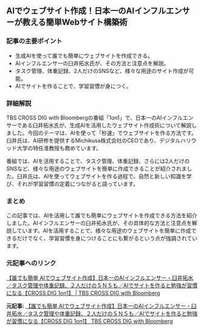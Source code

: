 ## AIでウェブサイト作成！日本一のAIインフルエンサーが教える簡単Webサイト構築術

### 記事の主要ポイント

* 生成AIを使って誰でも簡単にウェブサイトを作成できる。
* AIインフルエンサーの臼井拓水氏が、その方法と注意点を解説。
* タスク管理、体重記録、2人だけのSNSなど、様々な用途のサイト作成が可能。
* AIでサイトを作ることで、学習習慣が身につく。

### 詳細解説

TBS CROSS DIG with Bloombergの番組「1on1」で、日本一のAIインフルエンサーである臼井拓水氏が、生成AIを活用したウェブサイト作成術について解説しました。今回のテーマは、AIを使って「秒速」でウェブサイトを作る方法です。臼井氏は、AI研修を提供するMichikusa株式会社のCEOであり、デジタルハリウッド大学の特任准教授も務めています。

番組では、AIを活用することで、タスク管理、体重記録、さらには2人だけのSNSなど、様々な用途のウェブサイトを簡単に作成できることが紹介されました。臼井氏は、AIを使ってウェブサイトを作る過程で、自然と新しい知識を学び、それが学習習慣の定着につながると語っています。

### まとめ

この記事では、AIを活用して誰でも簡単にウェブサイトを作成できる方法を紹介しました。AIインフルエンサーの臼井拓水氏が、その具体的な方法と注意点を解説しています。AIを活用することで、様々な用途のウェブサイトを簡単に作成できるだけでなく、学習習慣を身につけることにも繋がるという点が強調されています。

### 元記事へのリンク

[【誰でも簡単 AIでウェブサイト作成】日本一のAIインフルエンサー・臼井拓水／タスク管理や体重記録、２人だけのＳＮＳも／AIでサイトを作ると勉強が習慣になる【CROSS DIG 1on1】 | TBS CROSS DIG with Bloomberg](https://crossdig.tbs.co.jp/program/1on1/20240506_11541/)


**元記事:** [【誰でも簡単 AIでウェブサイト作成】日本一のAIインフルエンサー・臼井拓水／タスク管理や体重記録、２人だけのＳＮＳも／AIでサイトを作ると勉強が習慣になる【CROSS DIG 1on1】 TBS CROSS DIG with Bloomberg](https://newsdig.tbs.co.jp/articles/withbloomberg/1897006?display=1)